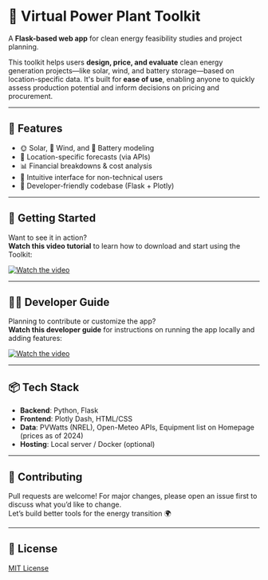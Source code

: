 # 🌱 Virtual Power Plant Toolkit

A **Flask-based web app** for clean energy feasibility studies and project planning.

This toolkit helps users **design, price, and evaluate** clean energy generation projects—like solar, wind, and battery storage—based on location-specific data. It's built for **ease of use**, enabling anyone to quickly assess production potential and inform decisions on pricing and procurement.

---

## 🚀 Features

- 🌞 Solar, 💨 Wind, and 🔋 Battery modeling
- 📍 Location-specific forecasts (via APIs)
- 📊 Financial breakdowns & cost analysis
- 🧮 Intuitive interface for non-technical users
- 🔧 Developer-friendly codebase (Flask + Plotly)

---

## 🧰 Getting Started

Want to see it in action?  
**Watch this video tutorial** to learn how to download and start using the Toolkit:

[![Watch the video](https://img.youtube.com/vi/x4Zi4jsRHSM/0.jpg)](https://www.youtube.com/watch?v=x4Zi4jsRHSM)

---

## 👩‍💻 Developer Guide

Planning to contribute or customize the app?  
**Watch this developer guide** for instructions on running the app locally and adding features:

[![Watch the video](https://img.youtube.com/vi/foTwMsRsJWI/0.jpg)](https://www.youtube.com/watch?v=foTwMsRsJWI&t=5s)

---

## 📦 Tech Stack

- **Backend**: Python, Flask
- **Frontend**: Plotly Dash, HTML/CSS
- **Data**: PVWatts (NREL), Open-Meteo APIs, Equipment list on Homepage (prices as of 2024)
- **Hosting**: Local server / Docker (optional)

---

## 🤝 Contributing

Pull requests are welcome! For major changes, please open an issue first to discuss what you’d like to change.  
Let’s build better tools for the energy transition 🌍

---

## 📜 License

[MIT License](LICENSE)

